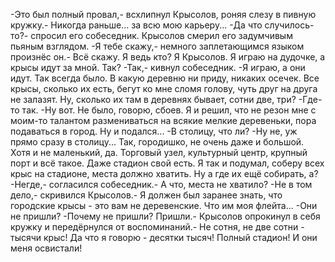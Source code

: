   -Это был полный провал,- всхлипнул Крысолов, роняя слезу в пивную кружку.- Никогда раньше... за всю мою карьеру...
-Да что случилось-то?- спросил его собеседник.
Крысолов смерил его задумчивым пьяным взглядом.
-Я тебе скажу,- немного заплетающимся языком произнёс он.- Всё скажу. Я ведь кто? Я Крысолов. Я играю на дудочке, а крысы идут за мной. Так?
-Так,- кивнул собеседник.
-Я играю, а они идут. Так всегда было. В какую деревню ни приду, никаких осечек. Все крысы, сколько их есть, бегут ко мне сломя голову, чуть друг на друга не залазят. Ну, сколько их там в деревнях бывает, сотни две, три?
-Где-то так.
-Ну вот. Не было, говорю, сбоев. Я и решил, что не резон мне с моим-то талантом размениваться на всякие мелкие деревеньки, пора подаваться в город. Ну и подался...
-В столицу, что ли?
-Ну не, уж прямо сразу в столицу... Так, городишко, не очень даже и большой. Хотя и не маленький, да. Торговый узел, культурный центр, крупный порт и всё такое. Даже стадион свой есть. Я так и подумал, соберу всех крыс на стадионе, места должно хватить. Ну а где их ещё собирать, а?
-Негде,- согласился собеседник.- А что, места не хватило?
-Не в том дело,- скривился Крысолов.- Я должен был заранее знать, что городские крысы - это вам не деревенские. Что им моя флейта...
-Они не пришли?
-Почему не пришли? Пришли.- Крысолов опрокинул в себя кружку и передёрнулся от воспоминаний.- Не сотня, не две сотни - тысячи крыс! Да что я говорю - десятки тысяч! Полный стадион! И они меня освистали!      